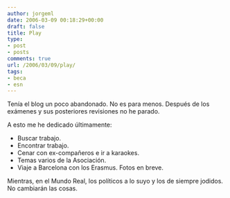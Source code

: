 ```yaml
---
author: jorgeml
date: 2006-03-09 00:18:29+00:00
draft: false
title: Play
type: 
- post
- posts
comments: true
url: /2006/03/09/play/
tags:
- beca
- esn
---
```


Tenía el blog un poco abandonado. No es para menos. Después de los exámenes y sus posteriores revisiones no he parado.

A esto me he dedicado últimamente:

* Buscar trabajo.
* Encontrar trabajo.
* Cenar con ex-compañeros e ir a karaokes.
* Temas varios de la Asociación.
* Viaje a Barcelona con los Erasmus. Fotos en breve.

Mientras, en el Mundo Real, los políticos a lo suyo y los de siempre jodidos. No cambiarán las cosas.
